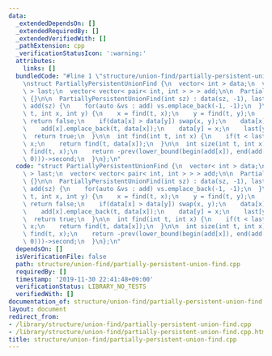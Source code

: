 ```yaml
---
data:
  _extendedDependsOn: []
  _extendedRequiredBy: []
  _extendedVerifiedWith: []
  _pathExtension: cpp
  _verificationStatusIcon: ':warning:'
  attributes:
    links: []
  bundledCode: "#line 1 \"structure/union-find/partially-persistent-union-find.cpp\"\
    \nstruct PartiallyPersistentUnionFind {\n  vector< int > data;\n  vector< int\
    \ > last;\n  vector< vector< pair< int, int > > > add;\n\n  PartiallyPersistentUnionFind()\
    \ {}\n\n  PartiallyPersistentUnionFind(int sz) : data(sz, -1), last(sz, 1e9),\
    \ add(sz) {\n    for(auto &vs : add) vs.emplace_back(-1, -1);\n  }\n\n  bool unite(int\
    \ t, int x, int y) {\n    x = find(t, x);\n    y = find(t, y);\n    if(x == y)\
    \ return false;\n    if(data[x] > data[y]) swap(x, y);\n    data[x] += data[y];\n\
    \    add[x].emplace_back(t, data[x]);\n    data[y] = x;\n    last[y] = t;\n  \
    \  return true;\n  }\n\n  int find(int t, int x) {\n    if(t < last[x]) return\
    \ x;\n    return find(t, data[x]);\n  }\n\n  int size(int t, int x) {\n    x =\
    \ find(t, x);\n    return -prev(lower_bound(begin(add[x]), end(add[x]), make_pair(t,\
    \ 0)))->second;\n  }\n};\n"
  code: "struct PartiallyPersistentUnionFind {\n  vector< int > data;\n  vector< int\
    \ > last;\n  vector< vector< pair< int, int > > > add;\n\n  PartiallyPersistentUnionFind()\
    \ {}\n\n  PartiallyPersistentUnionFind(int sz) : data(sz, -1), last(sz, 1e9),\
    \ add(sz) {\n    for(auto &vs : add) vs.emplace_back(-1, -1);\n  }\n\n  bool unite(int\
    \ t, int x, int y) {\n    x = find(t, x);\n    y = find(t, y);\n    if(x == y)\
    \ return false;\n    if(data[x] > data[y]) swap(x, y);\n    data[x] += data[y];\n\
    \    add[x].emplace_back(t, data[x]);\n    data[y] = x;\n    last[y] = t;\n  \
    \  return true;\n  }\n\n  int find(int t, int x) {\n    if(t < last[x]) return\
    \ x;\n    return find(t, data[x]);\n  }\n\n  int size(int t, int x) {\n    x =\
    \ find(t, x);\n    return -prev(lower_bound(begin(add[x]), end(add[x]), make_pair(t,\
    \ 0)))->second;\n  }\n};\n"
  dependsOn: []
  isVerificationFile: false
  path: structure/union-find/partially-persistent-union-find.cpp
  requiredBy: []
  timestamp: '2019-11-30 22:41:48+09:00'
  verificationStatus: LIBRARY_NO_TESTS
  verifiedWith: []
documentation_of: structure/union-find/partially-persistent-union-find.cpp
layout: document
redirect_from:
- /library/structure/union-find/partially-persistent-union-find.cpp
- /library/structure/union-find/partially-persistent-union-find.cpp.html
title: structure/union-find/partially-persistent-union-find.cpp
---
```

